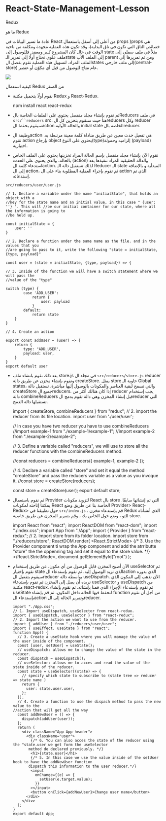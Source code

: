 # React-State-Management-Lesson

Redux

ما هو Redux

عادة ما تسير البيانات في React من أعلى إلى أسفل باستعمال props )props هي خصائص التاق التي تكون في تاق البداية)، وقد تكون هذه العملية مجهدة ومكلفة من ناحية الوقت في حال كان المشروع كبير ومعقد. فللوصول إلى state مثلاً في ملف سفلي إلى ملف علوي نحتاج أولًا إلى تمرير الـstate إلى الملف الأب parent ومن ثم تمريرها إلى الملف المراد. لتسهيل هذه العملية نقوم بفصل الstates إلى ملف خارجي(central-store) عام متاح للوصول من قبل أي مكوّن أو عنصر.
 

![](https://paper-attachments.dropbox.com/s_53CB02B642143BCF35D5C8841C7D9C5A253FB8A176C0F8A0C17C2DC0F8E8F99E_1648131554245_ReactDraw-01.jpg)



كيفية استعمال Redux من الصفر
- نقوم أولًا بتحميل مكتبة Redux و React-Redux.


    npm install react react-redux


- ثم نقوم بإنشاء مجلد منفصل يحتوي على الملفات الخاصة بالReducers في ملف `src/``reducers` src.
    هنا حيث سنقوم بتخزين كل الreducers وكل reducer سيقوم بحفظ الaction والحالة الأولية initial state الخاصة بالreducer.
    
- وظيفة الaction هي تفعيل حدث معين عن طريق مناداة كلمة معينة مرتبطة به. تقوم action بإرجاع object يحتوي على النوع(type)إلزاميه وحمولة (payload) اختيارية.


- نقوم الآن بإنشاء مجلد منفصل بإسم الحالة المراد تخزينها يحتوي على الملف الخاص بالحالة، والذي يحتوي على الحدث (action) والدالة الحقيقية المراد تنفيذها بعد استدعاء كلمة الaction. لذلك تستقبل دالة الـ Reducer الـ state المبدأية و بالإضافة إلى ال action، ثم تقوم بإجراء العملية المطلوبة بناء على ال action الذي تم إستدعائه.

`src/reducers/user/user.js`


    // 1. Declare a variable under the name "initialState", that holds an object with a
    //key for the state name and an initial value, in this case " {user: ''} ". This will //be our initial container for our state, where all the information is going to 
    //be held up.
    
    const initialState = {
        user: ''
    }
    
    // 2. Declare a function under the same name as the file. and in the values that you
    //are going to pass to it, write the following "state = initialState, {type, payload}"
    
    const user = (state = initialState, {type, payload}) => {
    
    // 3. Inside of the function we will have a switch statement where we will pass the 
    //value of the "type"
        
    switch (type) {
            case 'ADD_USER':
                return {
                    user: payload
                }
            default:
                return state
        }
    }
    
    // 4. Create an action
    
    export const addUser = (user) => {
        return {
            type: "ADD_USER",
            payload: user,
        }
    }
    export default user


- بعد ذلك نقوم بانشاء ملف store.js في مجلد ال `src/reducers/store.js` reducer ونقوم بإنشاء مخزن عن طريق دالة createStore. يمثل store حاوية الـ Global states، والتي تسمح لبقية العناصر والمكونات بالوصول إليها مباشرة. تستقبل دالة createStore جميع الreducers. إذا كان هنالك أكثر من reducer يجب إستخدام دالة combineReducers قبل إنشاء المخزن وهي دالة تقوم بدمج الreducer التي تستقبلها دالة الدمج.


    import { createStore, combineReducers } from "redux";
    // 2. import the reducer from its file location.
    import user from './user/user';
     
    // In case you have two reducer you have to use combineReducers
    //import example-1 from "./example-1/example-1";
    //import example-2 from "./example-2/example-2";
    
    // 3. Define a variable called "reducers", we will use to store all the reducer functions with the combineReducers method.
    
    //const reducers = combineReducers({ example-1, example-2 });
    
    // 4. Declare a variable called "store" and set it equal the method "createStore" and pass the reducers variable as a value as you invoque it.
    //const store = createStore(reducers);
    
    const store = createStore(user);
    export default store;

 

- ثم نقوم باستعمال Provider لتزويد مكونات React بال store التي تم إنشائها سابقًا. يمكننا إتاحته لمكونات React الخاصة بنا عن طريق وضع Provider> React-Redux> حول تطبيقنا في `src/index.js` . قم بإستدعاء مخزن Redux الذي أنشأناه للتو ، وضع <Provider> حول <App> الخاص بك ، وقم بتمرير المخزن عن طريق خاصية store.


    import React from "react";
    import ReactDOM from "react-dom";
    import "./index.css";
    import App from "./App";
    import { Provider } from "react-redux";
    // 2. Import store from its folder location.
    import store from "./reducers/store";
    ReactDOM.render(
      <React.StrictMode>
        {/* 3. Use the Provider component ti wrap the App component and add the atrributte "store" the the oppenning 
       tag and set it equal to the store value. */}
        <Provider store={store}>
          <App />
        </Provider>
      </React.StrictMode>,
      document.getElementById("root")
    );
    


- الآن أصبح المخزن قابل للوصول من أي مكون، عن طريق إستخدام useSelector ثم نقوم بإختيار state الذي نريد الوصول إليه. ثم نقوم بإستدعاء الaction الذي بدوره سيقوم بتفعيل الreducer بواسطة دالة useDispatch.
    الآن نذهب إلى المكون الذي نريده أن يصل إلى المخزن ثم نقوم بإستدعاء  useSelector و useDispatch من مكتبة react-redux. ثم نقوم بإستدعاء الإجراء الذي قمنا بإنشائه. ثم نقوم بإنشاء useState لتحفظ فيها الحالة داخل المكون. ثم قم بإنشاء function من أجل أن تقوم بإستدعاء الaction وتمرير الحالة إلى الreducer.  
    
 
      import "./App.css";
      // 1. Import useDispatch, useSelector from react-redux.
      import { useDispatch, useSelector } from "react-redux";
      // 2. Import the action we want to use from the reducer.
      import { addUser } from "./reducers/user/user";
      import { useEffect, useState } from "react";
      function App() {
        // 3. Create a useState hook where you will manage the value of the user inside of the component.
        const [user, setUser] = useState();
        // useDispatch: allows me to change the value of the state in the reducer.
        const dispatch = useDispatch();
        // useSelector: allows me to acces and read the value of the state inside of the reducer.
        const state = useSelector((state) => {
          // specify which state to subscribe to (state tree => reducer => state name )
          return {
            user: state.user.user,
          };
        });
        // 4. Create a function to use the dispach method to pass the new value to the 
      //action that will get all the way
        const addNewUser = () => {
          dispatch(addUser(user));
        };
        return (
          <div className="App App-header">
            <div className="user">
              {/* 6. You can also acces the state of the reducer using the "state.user we get form the useSelector 
             method de declared previously. */}
              <h1>{state.user}</h1>
              {/* 5. In this case we use the value inside of the setUser hook to have the addNewUser function 
             dispatch this information to the user reducer.*/}
              <input
                onChange={(e) => {
                  setUser(e.target.value);
                }}
              ></input>
              <button onClick={addNewUser}>Change user name</button>
            </div>
          </div>
        );
      }
      export default App;


